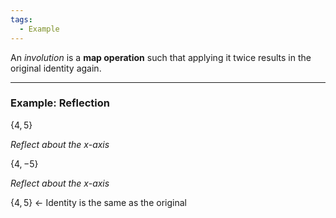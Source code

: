 ```yaml
---
tags:
  - Example
---
```

An _involution_ is a **map operation** such that applying it twice results in the original identity again.

---
### Example: Reflection

$\{4, 5\}$

_Reflect about the $x$-axis_

$\{4, -5\}$

_Reflect about the $x$-axis_

$\{4, 5\}$ <- Identity is the same as the original